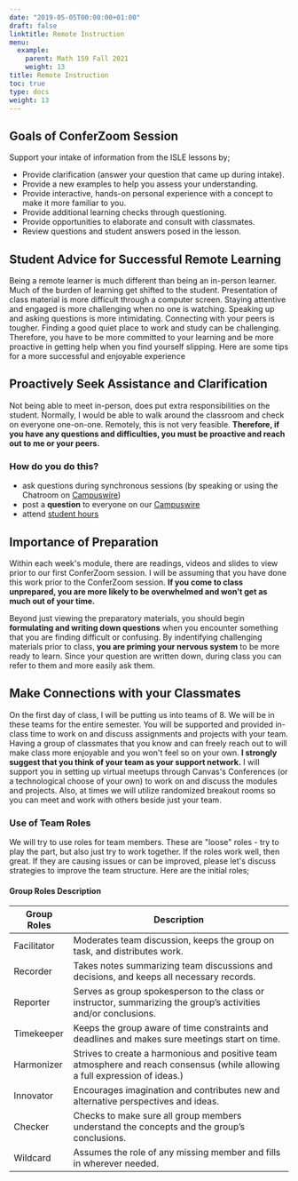 ```yaml
---
date: "2019-05-05T00:00:00+01:00"
draft: false
linktitle: Remote Instruction
menu:
  example:
    parent: Math 159 Fall 2021
    weight: 13
title: Remote Instruction
toc: true
type: docs
weight: 13
---
```


## Goals of ConferZoom Session
Support your intake of information from the ISLE lessons by;
- Provide clarification (answer your question that came up during intake).
- Provide a new examples to help you assess your understanding.
- Provide interactive, hands-on personal experience with a concept to make it more familiar to you. 
- Provide additional learning checks through questioning.
- Provide opportunities to elaborate and consult with classmates.
- Review questions and student answers posed in the lesson.

## Student Advice for Successful Remote Learning
Being a remote learner is much different than being an in-person learner.  Much of the burden of learning get shifted to the student.  Presentation of class material is more difficult through a computer screen. Staying attentive and engaged is more challenging when no one is watching.  Speaking up and asking questions is more intimidating.  Connecting with your peers is tougher.  Finding a good quiet place to work and study can be challenging.  Therefore, you have to be more committed to your learning and be more proactive in getting help when you find yourself slipping.  Here are some tips for a more successful and enjoyable experience

## Proactively Seek Assistance and Clarification
Not being able to meet in-person, does put extra responsibilities on the student.  Normally, I would be able to walk around the classroom and check on everyone one-on-one.  Remotely, this is not very feasible.  **Therefore, if you have any questions and difficulties, you must be proactive and reach out to me or your peers.**  

### How do you do this? 
- ask questions during synchronous sessions (by speaking or using the Chatroom on [Campuswire](https://campuswire.com/c/GF4A524CF))
- post a **question** to everyone on our [Campuswire](https://campuswire.com/c/GF4A524CF)
- attend [student hours](/courses/stat159_s21/policies/#student-hours) 

## Importance of Preparation
Within each week's module, there are readings, videos and slides to view prior to our first ConferZoom session.  I will be assuming that you have done this work prior to the ConferZoom session.  **If you come to class unprepared, you are more likely to be overwhelmed and won't get as much out of your time.**  

Beyond just viewing the preparatory materials, you should begin **formulating and writing down questions** when you encounter something that you are finding difficult or confusing.  By indentifying challenging materials prior to class, **you are priming your nervous system** to be more ready to learn.  Since your question are written down, during class you can refer to them and more easily ask them.

## Make Connections with your Classmates
On the first day of class, I will be putting us into teams of 8.  We will be in these teams for the entire semester.  You will be supported and provided in-class time to work on and discuss assignments and projects with your team.   Having a group of classmates that you know and can freely reach out to will make class more enjoyable and you won't feel so on your own.  **I strongly suggest that you think of your team as your support network.**  I will support you in setting up virtual meetups through Canvas's Conferences (or a technological choose of your own) to work on and discuss the modules and projects.  Also, at times we will utilize randomized breakout rooms so you can meet and work with others beside just your team.

### Use of Team Roles 
We will try to use roles for team members.  These are "loose" roles - try to play the part, but also just try to work together.  If the roles work well, then great.  If they are causing issues or can be improved, please let's discuss strategies to improve the team structure.  Here are the initial roles;

#### Group Roles	Description

| Group Roles | Description                                                                                                                  |
|-------------|------------------------------------------------------------------------------------------------------------------------------|
| Facilitator | Moderates team discussion, keeps the group on task, and distributes work.                                                    |
| Recorder    | Takes notes summarizing team discussions and decisions, and keeps all necessary records.                                     |
| Reporter    | Serves as group spokesperson to the class or instructor, summarizing the group’s activities and/or conclusions.              |
| Timekeeper  | Keeps the group aware of time constraints and deadlines and makes sure meetings start on time.                               |
| Harmonizer  | Strives to create a harmonious and positive team atmosphere and reach consensus (while allowing a full expression of ideas.) |
| Innovator   | Encourages imagination and contributes new and alternative perspectives and ideas.                                           |
| Checker     | Checks to make sure all group members understand the concepts and the group’s conclusions.                                   |
| Wildcard    | Assumes the role of any missing member and fills in wherever needed.                                                         |